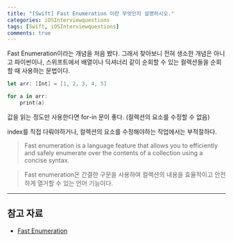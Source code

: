 ```yaml
---
title: "[Swift] Fast Enumeration 이란 무엇인지 설명하시오."
categories: iOSInterviewquestions
tags: [Swift, iOSInterviewquestions]
comments: true
---
```


Fast Enumeration이라는 개념을 처음 봤다. 그래서 찾아보니 전혀 생소한 개념은 아니고 파이썬이나, 스위프트에서 배열이나 딕셔너리 같이 순회할 수 있는 컬렉션들을 순회할 때 사용하는 문법이다.

```swift
let arr: [Int] = [1, 2, 3, 4, 5]

for a in arr:
	print(a)
```

값을 읽는 정도만 사용한다면 for-in 문이 좋다. (컬렉션의 요소를 수정할 수 없음)

index를 직접 다뤄야하거나, 컬렉션의 요소를 수정해야하는 작업에서는 부적절하다.

> Fast enumeration is a language feature that allows you to efficiently and safely enumerate over the contents of a collection using a concise syntax.

> Fast enumeration은 간결한 구문을 사용하여 컬렉션의 내용을 효율적이고 안전하게 열거할 수 있는 언어 기능이다.

---

## 참고 자료

- [Fast Enumeration](https://developer.apple.com/library/archive/documentation/Cocoa/Conceptual/ObjectiveC/Chapters/ocFastEnumeration.html)